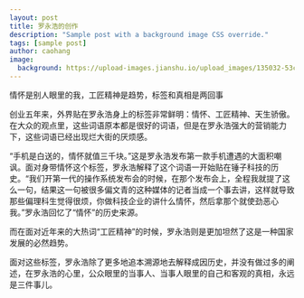 ```yaml
---
layout: post
title: 罗永浩的创作
description: "Sample post with a background image CSS override."
tags: [sample post]
author: caohang
image:
  background: https://upload-images.jianshu.io/upload_images/135032-53c1fc1a18da3bf0.jpg?imageMogr2/auto-orient/strip%7CimageView2/2/w/700
---
```


情怀是别人眼里的我，工匠精神是趋势，标签和真相是两回事

创业五年来，外界贴在罗永浩身上的标签非常鲜明：情怀、工匠精神、天生骄傲。在大众的观点里，这些词语原本都是很好的词语，但是在罗永浩强大的营销能力下，这些词语已经出现烂大街的厌烦感。

“手机是白送的，情怀就值三千块。”这是罗永浩发布第一款手机遭遇的大面积嘲讽。面对身带情怀这个标签，罗永浩解释了这个词语一开始贴在锤子科技的历史。“我们开第一代的操作系统发布会的时候，在那个发布会上，全程我就提了这么一句，结果这一句被很多偏文青的这种媒体的记者当成一个事去讲，这样就导致那些偏理科生觉得很烦，你做科技企业的讲什么情怀，然后拿那个就使劲恶心我。”罗永浩回忆了“情怀”的历史来源。

而在面对近年来的大热词“工匠精神”的时候，罗永浩则是更加坦然了这是一种国家发展的必然趋势。

面对这些标签，罗永浩除了更多地追本溯源地去解释成因历史，并没有做过多的阐述，在罗永浩的心里，公众眼里的当事人、当事人眼里的自己和客观的真相，永远是三件事儿。

